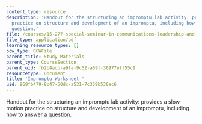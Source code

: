 ```yaml
---
content_type: resource
description: 'Handout for the structuring an impromptu lab activity: provides a slow-motion
  practice on structure and development of an impromptu, including how to answer a
  question.'
file: /courses/15-277-special-seminar-in-communications-leadership-and-personal-effectiveness-coaching-fall-2008/968fb4798c4750dca5317c359b530ac6_handout_3a.pdf
file_type: application/pdf
learning_resource_types: []
ocw_type: OCWFile
parent_title: Study Materials
parent_type: CourseSection
parent_uid: fb2b4adb-a9fa-9c52-a69f-36977eff55c9
resourcetype: Document
title: 'Impromptu Worksheet '
uid: 968fb479-8c47-50dc-a531-7c359b530ac6
---
```

Handout for the structuring an impromptu lab activity: provides a slow-motion practice on structure and development of an impromptu, including how to answer a question.

